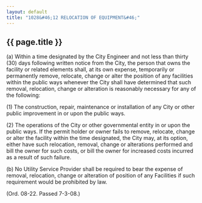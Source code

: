 ```yaml
---
layout: default 
title: "1028&#46;12 RELOCATION OF EQUIPMENT&#46;"
---
```


{{ page.title }}
----------------

​(a) Within a time designated by the City Engineer and not less than
thirty (30) days following written notice from the City, the person that
owns the facility or related elements shall, at its own expense,
temporarily or permanently remove, relocate, change or alter the
position of any facilities within the public ways whenever the City
shall have determined that such removal, relocation, change or
alteration is reasonably necessary for any of the following:

​(1) The construction, repair, maintenance or installation of any City
or other public improvement in or upon the public ways.

​(2) The operations of the City or other governmental entity in or upon
the public ways. If the permit holder or owner fails to remove,
relocate, change or alter the facility within the time designated, the
City may, at its option, either have such relocation, removal, change or
alterations performed and bill the owner for such costs, or bill the
owner for increased costs incurred as a result of such failure.

​(b) No Utility Service Provider shall be required to bear the expense
of removal, relocation, change or alteration of position of any
Facilities if such requirement would be prohibited by law.

(Ord. 08-22. Passed 7-3-08.)
